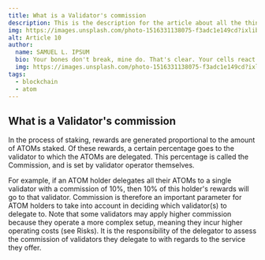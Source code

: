 ```yaml
---
title: What is a Validator's commission
description: This is the description for the article about all the things we know
img: https://images.unsplash.com/photo-1516331138075-f3adc1e149cd?ixlib=rb-1.2.1&ixid=MXwxMjA3fDB8MHxwaG90by1wYWdlfHx8fGVufDB8fHw%3D&auto=format&fit=crop&w=675&q=80
alt: Article 10
author: 
  name: SAMUEL L. IPSUM
  bio: Your bones don't break, mine do. That's clear. Your cells react to bacteria and viruses differently than mine. You don't get sick, I do. That's also clear. But for some reason, you and I react the exact same way to water. We swallow it too fast, we choke. We get some in our lungs, we drown. However unreal it may seem, we are connected, you and I. We're on the same curve, just on opposite ends.
  img: https://images.unsplash.com/photo-1516331138075-f3adc1e149cd?ixlib=rb-1.2.1&ixid=MXwxMjA3fDB8MHxwaG90by1wYWdlfHx8fGVufDB8fHw%3D&auto=format&fit=crop&w=800&q=60
tags: 
  - blockchain
  - atom
---
```

## What is a Validator's commission

In the process of staking, rewards are generated proportional to the amount of ATOMs staked. Of these rewards, a certain percentage goes to the validator to which the ATOMs are delegated. This percentage is called the Commission, and is set by validator operator themselves. 

For example, if an ATOM holder delegates all their ATOMs to a single validator with a commission of 10%, then 10% of this holder's rewards will go to that validator. Commission is therefore an important parameter for ATOM holders to take into account in deciding which validator(s) to delegate to.  Note that some validators may apply higher commission because they operate a more complex setup, meaning they incur higher operating costs (see Risks). It is the responsibility of the delegator to assess the commission of validators they delegate to with regards to the service they offer.